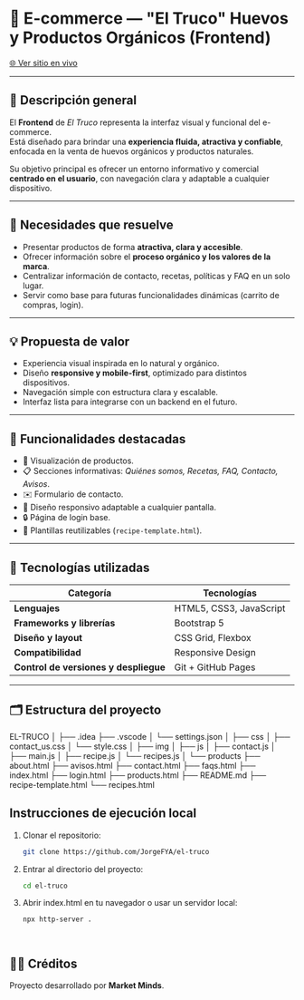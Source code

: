 # 🥚 E-commerce — "El Truco" Huevos y Productos Orgánicos (Frontend)


[🌐 Ver sitio en vivo](https://jorgefya.github.io/el-truco/)


---


## 🌱 Descripción general


El **Frontend** de *El Truco* representa la interfaz visual y funcional del e-commerce.  
Está diseñado para brindar una **experiencia fluida, atractiva y confiable**, enfocada en la venta de huevos orgánicos y productos naturales.


Su objetivo principal es ofrecer un entorno informativo y comercial **centrado en el usuario**, con navegación clara y adaptable a cualquier dispositivo.


---


## 🧩 Necesidades que resuelve


- Presentar productos de forma **atractiva, clara y accesible**.  
- Ofrecer información sobre el **proceso orgánico y los valores de la marca**.  
- Centralizar información de contacto, recetas, políticas y FAQ en un solo lugar.  
- Servir como base para futuras funcionalidades dinámicas (carrito de compras, login).


---


## 💡 Propuesta de valor


- Experiencia visual inspirada en lo natural y orgánico.  
- Diseño **responsive y mobile-first**, optimizado para distintos dispositivos.  
- Navegación simple con estructura clara y escalable.  
- Interfaz lista para integrarse con un backend en el futuro.


---


## 🧭 Funcionalidades destacadas


- 🛒 Visualización de productos.  
- 📋 Secciones informativas: *Quiénes somos, Recetas, FAQ, Contacto, Avisos*.  
- ✉️ Formulario de contacto.  
- 📱 Diseño responsivo adaptable a cualquier pantalla.  
- 🔒 Página de login base.  
- 📖 Plantillas reutilizables (`recipe-template.html`).


---


## 🧰 Tecnologías utilizadas


| Categoría | Tecnologías |
|------------|-------------|
| **Lenguajes** | HTML5, CSS3, JavaScript |
| **Frameworks y librerías** | Bootstrap 5 |
| **Diseño y layout** | CSS Grid, Flexbox |
| **Compatibilidad** | Responsive Design |
| **Control de versiones y despliegue** | Git + GitHub Pages |


---


## 🗂️ Estructura del proyecto


EL-TRUCO
│
├── .idea
├── .vscode
│   └── settings.json
│
├── css
│   ├── contact_us.css
│   └── style.css
│
├── img
│
├── js
│   ├── contact.js
│   ├── main.js
│   ├── recipe.js
│   └── recipes.js
│
└── products
    ├── about.html
    ├── avisos.html
    ├── contact.html
    ├── faqs.html
    ├── index.html
    ├── login.html
    ├── products.html
    ├── README.md
    ├── recipe-template.html
    └── recipes.html


## Instrucciones de ejecución local


1. Clonar el repositorio:
   ```bash
   git clone https://github.com/JorgeFYA/el-truco
2. Entrar al directorio del proyecto:
   ```bash
   cd el-truco
3. Abrir index.html en tu navegador o usar un servidor local:
   ```bash
   npx http-server .




## 👩‍💻 Créditos


Proyecto desarrollado por **Market Minds**.
